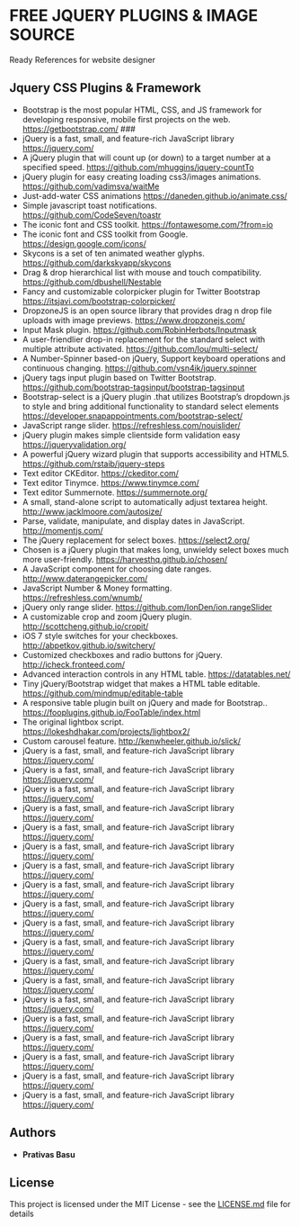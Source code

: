 # FREE JQUERY PLUGINS & IMAGE SOURCE

Ready References for website designer

## Jquery CSS Plugins & Framework

* Bootstrap is the most popular HTML, CSS, and JS framework for developing responsive, mobile first projects on the web.  https://getbootstrap.com/ ###
*  jQuery is a fast, small, and feature-rich JavaScript library https://jquery.com/
*  A jQuery plugin that will count up (or down) to a target number at a specified speed. https://github.com/mhuggins/jquery-countTo
*  jQuery plugin for easy creating loading css3/images animations. https://github.com/vadimsva/waitMe
*  Just-add-water CSS animations https://daneden.github.io/animate.css/
*  Simple javascript toast notifications. https://github.com/CodeSeven/toastr
*  The iconic font and CSS toolkit. https://fontawesome.com/?from=io
*  The iconic font and CSS toolkit from Google. https://design.google.com/icons/
*  Skycons is a set of ten animated weather glyphs. https://github.com/darkskyapp/skycons
*  Drag & drop hierarchical list with mouse and touch compatibility. https://github.com/dbushell/Nestable
*  Fancy and customizable colorpicker plugin for Twitter Bootstrap https://itsjavi.com/bootstrap-colorpicker/
*  DropzoneJS is an open source library that provides drag n drop file uploads with image previews. https://www.dropzonejs.com/
*  Input Mask plugin. https://github.com/RobinHerbots/Inputmask
*  A user-friendlier drop-in replacement for the standard select with multiple attribute activated. https://github.com/lou/multi-select/
*  A Number-Spinner based-on jQuery, Support keyboard operations and continuous changing.  https://github.com/vsn4ik/jquery.spinner
*  jQuery tags input plugin based on Twitter Bootstrap. https://github.com/bootstrap-tagsinput/bootstrap-tagsinput
*  Bootstrap-select is a jQuery plugin .that utilizes Bootstrap’s dropdown.js to style and bring additional functionality to standard select elements https://developer.snapappointments.com/bootstrap-select/
*  JavaScript range slider. https://refreshless.com/nouislider/
*  jQuery plugin makes simple clientside form validation easy https://jqueryvalidation.org/
*  A powerful jQuery wizard plugin that supports accessibility and HTML5. https://github.com/rstaib/jquery-steps
*  Text editor CKEditor. https://ckeditor.com/
*  Text editor Tinymce. https://www.tinymce.com/
*  Text editor  Summernote. https://summernote.org/
*  A small, stand-alone script to automatically adjust textarea height. http://www.jacklmoore.com/autosize/
*  Parse, validate, manipulate, and display dates in JavaScript. http://momentjs.com/
*  The jQuery replacement for select boxes. https://select2.org/
*  Chosen is a jQuery plugin that makes long, unwieldy select boxes much more user-friendly. https://harvesthq.github.io/chosen/
*  A JavaScript component for choosing date ranges. http://www.daterangepicker.com/
*  JavaScript Number & Money formatting. https://refreshless.com/wnumb/
*  jQuery only range slider. https://github.com/IonDen/ion.rangeSlider
*  A customizable crop and zoom jQuery plugin. http://scottcheng.github.io/cropit/
*  iOS 7 style switches for your checkboxes. http://abpetkov.github.io/switchery/
*  Customized checkboxes and radio buttons for jQuery. http://icheck.fronteed.com/
*  Advanced interaction controls in any HTML table. https://datatables.net/
*  Tiny jQuery/Bootstrap widget that makes a HTML table editable. https://github.com/mindmup/editable-table
*  A responsive table plugin built on jQuery and made for Bootstrap.. https://fooplugins.github.io/FooTable/index.html
*  The original lightbox script. https://lokeshdhakar.com/projects/lightbox2/
*  Custom carousel feature. http://kenwheeler.github.io/slick/
*  jQuery is a fast, small, and feature-rich JavaScript library https://jquery.com/
*  jQuery is a fast, small, and feature-rich JavaScript library https://jquery.com/
*  jQuery is a fast, small, and feature-rich JavaScript library https://jquery.com/
*  jQuery is a fast, small, and feature-rich JavaScript library https://jquery.com/
*  jQuery is a fast, small, and feature-rich JavaScript library https://jquery.com/
*  jQuery is a fast, small, and feature-rich JavaScript library https://jquery.com/
*  jQuery is a fast, small, and feature-rich JavaScript library https://jquery.com/
*  jQuery is a fast, small, and feature-rich JavaScript library https://jquery.com/
*  jQuery is a fast, small, and feature-rich JavaScript library https://jquery.com/
*  jQuery is a fast, small, and feature-rich JavaScript library https://jquery.com/
*  jQuery is a fast, small, and feature-rich JavaScript library https://jquery.com/
*  jQuery is a fast, small, and feature-rich JavaScript library https://jquery.com/
*  jQuery is a fast, small, and feature-rich JavaScript library https://jquery.com/
*  jQuery is a fast, small, and feature-rich JavaScript library https://jquery.com/
*  jQuery is a fast, small, and feature-rich JavaScript library https://jquery.com/
*  jQuery is a fast, small, and feature-rich JavaScript library https://jquery.com/
*  jQuery is a fast, small, and feature-rich JavaScript library https://jquery.com/
*  jQuery is a fast, small, and feature-rich JavaScript library https://jquery.com/
*  jQuery is a fast, small, and feature-rich JavaScript library https://jquery.com/





## Authors

* **Prativas Basu** 


## License

This project is licensed under the MIT License - see the [LICENSE.md](LICENSE.md) file for details


